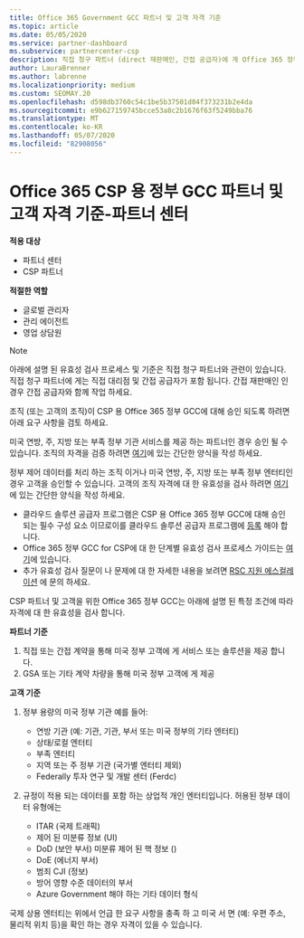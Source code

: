 ```yaml
---
title: Office 365 Government GCC 파트너 및 고객 자격 기준
ms.topic: article
ms.date: 05/05/2020
ms.service: partner-dashboard
ms.subservice: partnercenter-csp
description: 직접 청구 파트너 (direct 재판매인, 간접 공급자)에 게 Office 365 정부 GCC for CSP에 대 한 파트너 및 고객의 유효성을 검사 하는 단계를 알아봅니다.
author: LauraBrenner
ms.author: labrenne
ms.localizationpriority: medium
ms.custom: SEOMAY.20
ms.openlocfilehash: d598db3760c54c1be5b37501d04f373231b2e4da
ms.sourcegitcommit: e9b627159745bcce53a8c2b1676f63f5249bba76
ms.translationtype: MT
ms.contentlocale: ko-KR
ms.lasthandoff: 05/07/2020
ms.locfileid: "82908056"
---
```

# <a name="office-365-government-gcc-for-csp-partner-and-customer-eligibility-criteria---partner-center"></a>Office 365 CSP 용 정부 GCC 파트너 및 고객 자격 기준-파트너 센터

**적용 대상**

- 파트너 센터
- CSP 파트너

**적절한 역할**

- 글로벌 관리자
- 관리 에이전트
- 영업 상담원

>[!NOTE]
>아래에 설명 된 유효성 검사 프로세스 및 기준은 직접 청구 파트너와 관련이 있습니다. 직접 청구 파트너에 게는 직접 대리점 및 간접 공급자가 포함 됩니다.  간접 재판매인 인 경우 간접 공급자와 함께 작업 하세요.

조직 (또는 고객의 조직)이 CSP 용 Office 365 정부 GCC에 대해 승인 되도록 하려면 아래 요구 사항을 검토 하세요.

미국 연방, 주, 지방 또는 부족 정부 기관 서비스를 제공 하는 파트너인 경우 승인 될 수 있습니다. 조직의 자격을 검증 하려면 [여기](https://products.office.com/government/eligibility-validation?ReqType=CSPPartner)에 있는 간단한 양식을 작성 하세요.

정부 제어 데이터를 처리 하는 조직 이거나 미국 연방, 주, 지방 또는 부족 정부 엔터티인 경우 고객을 승인할 수 있습니다. 고객의 조직 자격에 대 한 유효성을 검사 하려면 [여기](https://products.office.com/government/eligibility-validation?ReqType=CSPCustomer)에 있는 간단한 양식을 작성 하세요. 

-   클라우드 솔루션 공급자 프로그램은 CSP 용 Office 365 정부 GCC에 대해 승인 되는 필수 구성 요소 이므로이를 클라우드 솔루션 공급자 프로그램에 [등록](https://partnercenter.microsoft.com/partner/cloud-solution-provider) 해야 합니다.
-   Office 365 정부 GCC for CSP에 대 한 단계별 유효성 검사 프로세스 가이드는 [여기](https://go.microsoft.com/fwlink/?linkid=2007323)에 있습니다.
-   추가 유효성 검사 질문이 나 문제에 대 한 자세한 내용을 보려면 [RSC 지원 에스컬레이션](mailto:usgcce@microsoft.com) 에 문의 하세요.

CSP 파트너 및 고객을 위한 Office 365 정부 GCC는 아래에 설명 된 특정 조건에 따라 자격에 대 한 유효성을 검사 합니다.

**파트너 기준**
1.  직접 또는 간접 계약을 통해 미국 정부 고객에 게 서비스 또는 솔루션을 제공 합니다.
2.  GSA 또는 기타 계약 차량을 통해 미국 정부 고객에 게 제공

**고객 기준**
1.  정부 용량의 미국 정부 기관 예를 들어:
 
    -  연방 기관 (예: 기관, 기관, 부서 또는 미국 정부의 기타 엔터티)
    -   상태/로컬 엔터티 
    -   부족 엔터티
    -   지역 또는 주 정부 기관 (국가별 엔터티 제외)
    -   Federally 투자 연구 및 개발 센터 (Ferdc)

2.  규정이 적용 되는 데이터를 포함 하는 상업적 개인 엔터티입니다. 허용된 정부 데이터 유형에는 
    -   ITAR (국제 트래픽)
    -   제어 된 미분류 정보 (UI)
    -   DoD (보안 부서) 미분류 제어 된 핵 정보 ()
    -   DoE (에너지 부서)
    -   범죄 CJI (정보)
    -   방어 영향 수준 데이터의 부서
    -   Azure Government 해야 하는 기타 데이터 형식

국제 상용 엔터티는 위에서 언급 한 요구 사항을 충족 하 고 미국 서 면 (예: 우편 주소, 물리적 위치 등)을 확인 하는 경우 자격이 있을 수 있습니다.

